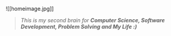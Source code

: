 ![[homeimage.jpg]]
> _This is my second brain for **Computer Science, Software Development, Problem Solving and My Life :)**_
